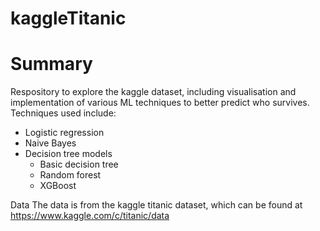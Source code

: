 # kaggleTitanic

# Summary 
Respository to explore the kaggle dataset, including visualisation and implementation of various ML techniques to better predict who survives. Techniques used include:
* Logistic regression
* Naive Bayes
* Decision tree models
  * Basic decision tree
  * Random forest
  * XGBoost

Data
The data is from the kaggle titanic dataset, which can be found at https://www.kaggle.com/c/titanic/data
